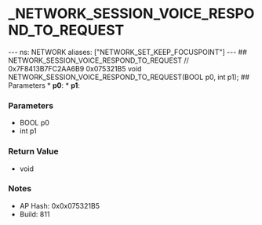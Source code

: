 # _NETWORK_SESSION_VOICE_RESPOND_TO_REQUEST

--- ns: NETWORK aliases: ["NETWORK_SET_KEEP_FOCUSPOINT"] --- ## NETWORK_SESSION_VOICE_RESPOND_TO_REQUEST  // 0x7F8413B7FC2AA6B9 0x075321B5 void NETWORK_SESSION_VOICE_RESPOND_TO_REQUEST(BOOL p0, int p1);   ## Parameters * **p0**: * **p1**:

### Parameters
* BOOL p0
* int p1

### Return Value
* void

### Notes
* AP Hash: 0x0x075321B5
* Build: 811

